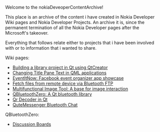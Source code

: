 Welcome to the nokiaDeveoperContentArchive!

This place is an archive of the content i have created in Nokia Developer Wiki pages and Nokia Developer Projects. An archive it is, since the permanent termination of all the Nokia Developer pages after the Microsoft's takeover.

Everything that follows relate either to projects that i have been involved with or to information that i wanted to share.

Wiki pages:
* [Building a library project in Qt using QtCreator](Building-a-library-project-in-Qt-using-QtCreator)
* [Changing Title Pane Text in QML applications](Changing-Title-Pane-Text-in-QML-applications)
* [EventItNow: Facebook event organizer app showcase](EventItNow---Facebook-event-organiser-app-showcase)
* [Fetch files from remote device via Bluetooth FTP](Fetch-files-from-remote-device-via-Bluetooth-FTP)
* [Multifunctional Image Tool: A base for image interaction](Multifunctional-Image-Tool---A-base-for-image-interaction)
* [QBluetoothZero: A Qt bluetooth library](QBluetoothZero---A-Qt-bluetooth-library)
* [Qr Decoder in Qt](Qr-Decoder-in-Qt)
* [QuteMessenger Bluetooth Chat](QuteMessenger---Bluetooth-Chat)

QBluetoothZero:
* [Discussion Boards](QBluetoothZero-Discussion-Board-recreation)
